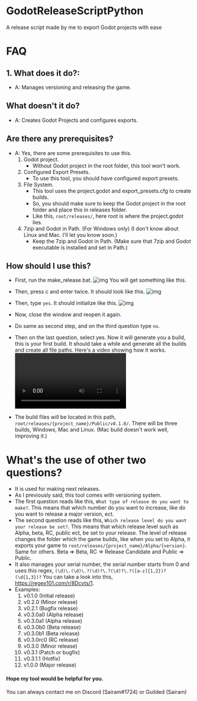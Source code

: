 # GodotReleaseScriptPython
A release script made by me to export Godot projects with ease

# FAQ

## 1. What does it do?:
- A: Manages versioning and releasing the game.

## What doesn't it do?
- A: Creates Godot Projects and configures exports.

## Are there any prerequisites?
- A: Yes, there are some prerequisites to use this.  
    1. Godot project.  
        - Without Godot project in the root folder, this tool won't work.
    2. Configured Export Presets.
        - To use this tool, you should have configured export presets.
    3. File System.
        - This tool uses the project.godot and export_presets.cfg to create builds.
        - So, you should make sure to keep the Godot project in the root folder and place this in releases folder. 
        - Like this, `root/releases/`, here root is where the project.godot lies.  
    4. 7zip and Godot in Path. (For Windows only) (I don't know about Linux and Mac. I'll let you know soon.)
        - Keep the 7zip and Godot in Path. (Make sure that 7zip and Godot executable is installed and set in Path.)

## How should I use this? 
- First, run the make_release.bat.
![img](https://i.imgur.com/deIEZ1K.png) You will get something like this.  
- Then, press c and enter twice. It should look like this. ![img](https://i.imgur.com/VHOzHdF.png)
- Then, type `yes`. It should initialize like this. ![img](https://i.imgur.com/sqynZRu.png)
- Now, close the window and reopen it again.
- Do same as second step, and on the third question type `no`.
- Then on the last question, select yes. Now it will generate you a build, this is your first build. It should take a while and generate all the builds and create all file paths. Here's a video showing how it works. ![mp4](https://user-images.githubusercontent.com/61322406/113302991-3f958e80-931e-11eb-82bd-ac3bcab8e7f1.mp4)


- The build files will be located in this path, `root/releases/{project_name}/Public/v0.1.0/`. There will be three builds, Windows, Mac and Linux. (Mac build doesn't work well, improving it.)

# What's the use of other two questions?
- It is used for making next releases.
- As I previously said, this tool comes with versioning system.
- The first question reads like this, `What type of release do you want to make?`. This means that which number do you want to increase, like do you want to release a major version, ect.
- The second question reads like this, `Which release level do you want your release be set?`. This means that which release level such as Alpha, beta, RC, public ect, be set to your release. The level of release changes the folder which the game builds, like when you set to Alpha,
it exports your game to `root/releases/{project_name}/Alpha/{version}`. Same for others. Beta => Beta, RC => Release Candidate and Public => Public.
- It also manages your serial number, the serial number starts from 0 and uses this regex, `(\d)\.(\d)\.?(\d)?\.?(\d)?\.?([a-z]{1,2})?(\d{1,3})?` You can take a look into this, https://regex101.com/r/8Dcvts/1.
- Examples: 
   1. v0.1.0 (Initial release)
   2. v0.2.0 (Minor release)
   3. v0.2.1 (Bugfix release)
   4. v0.3.0a0 (Alpha release)
   5. v0.3.0a1 (Alpha release)
   6. v0.3.0b0 (Beta release)
   7. v0.3.0b1 (Beta release)
   8. v0.3.0rc0 (RC release)
   9. v0.3.0 (Minor release)
   10. v0.3.1 (Patch or bugfix)
   11. v0.3.1.1 (Hotfix)
   12. v1.0.0 (Major release)  
#### Hope my tool would be helpful for you.
You can always contact me on Discord (Sairam#1724) or Guilded (Sairam)
